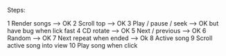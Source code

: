 Steps: 


1 Render songs  --> OK
2 Scroll top --> OK
3 Play / pause / seek --> OK but have bug when lick fast
4 CD rotate --> OK
5 Next / previous  --> OK
6 Random --> OK
7 Next repeat when ended --> Ok
8 Active song
9 Scroll active song into view
10 Play song when click